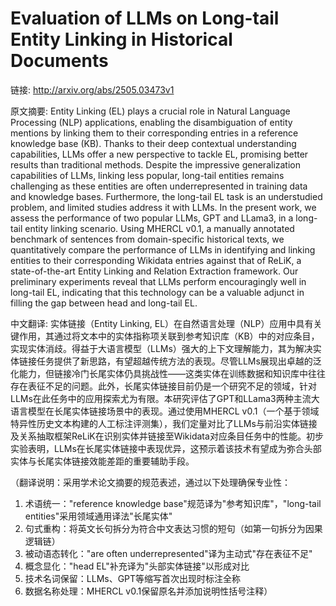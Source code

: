 # Evaluation of LLMs on Long-tail Entity Linking in Historical Documents

链接: http://arxiv.org/abs/2505.03473v1

原文摘要:
Entity Linking (EL) plays a crucial role in Natural Language Processing (NLP)
applications, enabling the disambiguation of entity mentions by linking them to
their corresponding entries in a reference knowledge base (KB). Thanks to their
deep contextual understanding capabilities, LLMs offer a new perspective to
tackle EL, promising better results than traditional methods. Despite the
impressive generalization capabilities of LLMs, linking less popular, long-tail
entities remains challenging as these entities are often underrepresented in
training data and knowledge bases. Furthermore, the long-tail EL task is an
understudied problem, and limited studies address it with LLMs. In the present
work, we assess the performance of two popular LLMs, GPT and LLama3, in a
long-tail entity linking scenario. Using MHERCL v0.1, a manually annotated
benchmark of sentences from domain-specific historical texts, we quantitatively
compare the performance of LLMs in identifying and linking entities to their
corresponding Wikidata entries against that of ReLiK, a state-of-the-art Entity
Linking and Relation Extraction framework. Our preliminary experiments reveal
that LLMs perform encouragingly well in long-tail EL, indicating that this
technology can be a valuable adjunct in filling the gap between head and
long-tail EL.

中文翻译:
实体链接（Entity Linking, EL）在自然语言处理（NLP）应用中具有关键作用，其通过将文本中的实体指称项关联到参考知识库（KB）中的对应条目，实现实体消歧。得益于大语言模型（LLMs）强大的上下文理解能力，其为解决实体链接任务提供了新思路，有望超越传统方法的表现。尽管LLMs展现出卓越的泛化能力，但链接冷门长尾实体仍具挑战性——这类实体在训练数据和知识库中往往存在表征不足的问题。此外，长尾实体链接目前仍是一个研究不足的领域，针对LLMs在此任务中的应用探索尤为有限。本研究评估了GPT和LLama3两种主流大语言模型在长尾实体链接场景中的表现。通过使用MHERCL v0.1（一个基于领域特异性历史文本构建的人工标注评测集），我们定量对比了LLMs与前沿实体链接及关系抽取框架ReLiK在识别实体并链接至Wikidata对应条目任务中的性能。初步实验表明，LLMs在长尾实体链接中表现优异，这预示着该技术有望成为弥合头部实体与长尾实体链接效能差距的重要辅助手段。

（翻译说明：采用学术论文摘要的规范表述，通过以下处理确保专业性：
1. 术语统一："reference knowledge base"规范译为"参考知识库"，"long-tail entities"采用领域通用译法"长尾实体"
2. 句式重构：将英文长句拆分为符合中文表达习惯的短句（如第一句拆分为因果逻辑链）
3. 被动语态转化："are often underrepresented"译为主动式"存在表征不足"
4. 概念显化："head EL"补充译为"头部实体链接"以形成对比
5. 技术名词保留：LLMs、GPT等缩写首次出现时标注全称
6. 数据名称处理：MHERCL v0.1保留原名并添加说明性括号注释）
